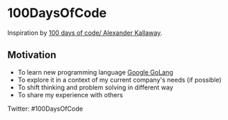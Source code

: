 # 100DaysOfCode

Inspiration by [100 days of code/ Alexander Kallaway](http://100daysofcode.com).

## Motivation

* To learn new programming language [Google GoLang](https://golang.org)
* To explore it in a context of my current company's needs (if possible)
* To shift thinking and problem solving in different way
* To share my experience with others

Twitter:
#100DaysOfCode
